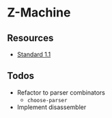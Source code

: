 # Z-Machine

## Resources

- [Standard 1.1](https://www.inform-fiction.org/zmachine/standards/z1point1/index.html)

## Todos

- Refactor to parser combinators
    - `choose-parser`
- Implement disassembler
